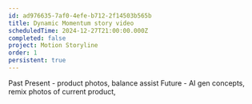 ```yaml
---
id: ad976635-7af0-4efe-b712-2f14503b565b
title: Dynamic Momentum story video
scheduledTime: 2024-12-27T21:00:00.000Z
completed: false
project: Motion Storyline
order: 1
persistent: true
---
```


Past
Present - product photos, balance assist
Future - AI gen concepts, remix photos of current product,